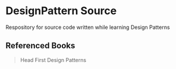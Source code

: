 # DesignPattern Source 
Respository for source code written while learning Design Patterns

## Referenced Books 
> Head First Design Patterns
